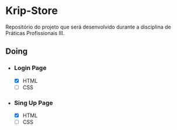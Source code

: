 # Krip-Store

Repositório do projeto que será desenvolvido durante a disciplina de Práticas Profissionais III.

## Doing

- ### Login Page
  - [x] HTML
  - [ ] CSS

- ### Sing Up Page
  - [x] HTML
  - [ ] CSS

